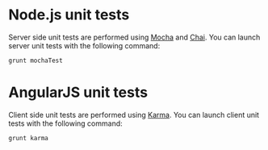 # Node.js unit tests

Server side unit tests are performed using [Mocha](http://mochajs.org/) and [Chai](http://chaijs.com/). You can launch server unit tests with the following command:

    grunt mochaTest

# AngularJS unit tests

Client side unit tests are performed using [Karma](http://karma-runner.github.io/0.13/index.html). You can launch client unit tests with the following command:

    grunt karma
